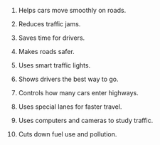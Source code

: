 1. Helps cars move smoothly on roads.


2. Reduces traffic jams.


3. Saves time for drivers.


4. Makes roads safer.


5. Uses smart traffic lights.


6. Shows drivers the best way to go.


7. Controls how many cars enter highways.


8. Uses special lanes for faster travel.


9. Uses computers and cameras to study traffic.


10. Cuts down fuel use and pollution.
